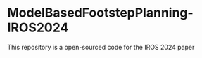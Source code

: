 # ModelBasedFootstepPlanning-IROS2024
This repository is a open-sourced code for the IROS 2024 paper
